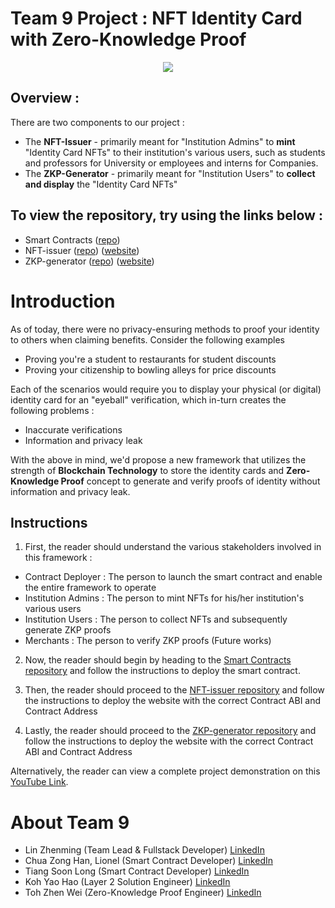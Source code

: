 # Team 9 Project : NFT Identity Card with Zero-Knowledge Proof
<p align="center">
  <img src="https://github.com/user-attachments/assets/39a8eaab-f095-4b97-9b95-e4b70e765d2)"/>
</p>

## Overview : 
There are two components to our project : 
- The **NFT-Issuer** - primarily meant for "Institution Admins" to **mint** "Identity Card NFTs" to their institution's various users, such as students and professors for University or employees and interns for Companies.
- The **ZKP-Generator** - primarily meant for "Institution Users" to **collect and display** the "Identity Card NFTs"

## To view the repository, try using the links below : 
- Smart Contracts ([repo](https://github.com/VeriZKP/smart-contracts))
- NFT-issuer ([repo](https://github.com/VeriZKP/nft-issuer)) ([website](https://nft-issuer.vercel.app/))
- ZKP-generator ([repo](https://github.com/VeriZKP/zkp-generator)) ([website](https://zkp-generator.vercel.app/))

# Introduction
As of today, there were no privacy-ensuring methods to proof your identity to others when claiming benefits. Consider the following examples
- Proving you're a student to restaurants for student discounts
- Proving your citizenship to bowling alleys for price discounts

Each of the scenarios would require you to display your physical (or digital) identity card for an "eyeball" verification, which in-turn creates the following problems :
- Inaccurate verifications
- Information and privacy leak

With the above in mind, we'd propose a new framework that utilizes the strength of **Blockchain Technology** to store the identity cards and **Zero-Knowledge Proof** concept to generate and verify proofs of identity without information and privacy leak.

## Instructions
1. First, the reader should understand the various stakeholders involved in this framework :
- Contract Deployer : The person to launch the smart contract and enable the entire framework to operate
- Institution Admins : The person to mint NFTs for his/her institution's various users
- Institution Users : The person to collect NFTs and subsequently generate ZKP proofs
- Merchants : The person to verify ZKP proofs (Future works)

2. Now, the reader should begin by heading to the [Smart Contracts repository](https://github.com/VeriZKP/smart-contracts) and follow the instructions to deploy the smart contract.

3. Then, the reader should proceed to the [NFT-issuer repository](https://github.com/VeriZKP/nft-issuer) and follow the instructions to deploy the website with the correct Contract ABI and Contract Address

4. Lastly, the reader should proceed to the [ZKP-generator repository](https://github.com/VeriZKP/zkp-generator) and follow the instructions to deploy the website with the correct Contract ABI and Contract Address

Alternatively, the reader can view a complete project demonstration on this [YouTube Link](https://www.youtube.com/watch?v=dQw4w9WgXcQ).

# About Team 9
- Lin Zhenming (Team Lead & Fullstack Developer) [LinkedIn](https://www.linkedin.com/in/elz-ming/)
- Chua Zong Han, Lionel (Smart Contract Developer) [LinkedIn](https://www.linkedin.com/in/lionelchuazh/)
- Tiang Soon Long (Smart Contract Developer) [LinkedIn](https://www.linkedin.com/in/soon-long-tiang/)
- Koh Yao Hao (Layer 2 Solution Engineer) [LinkedIn](https://www.linkedin.com/in/koh-yao-hao/)
- Toh Zhen Wei (Zero-Knowledge Proof Engineer) [LinkedIn](https://www.linkedin.com/in/tohzhenwei/)
